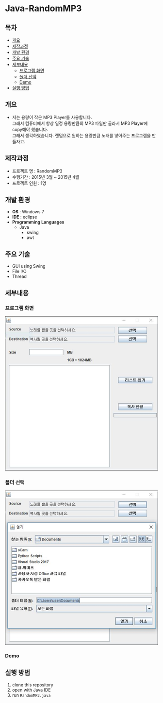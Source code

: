 # Java-RandomMP3

## 목차

- [개요](#개요)
- [제작과정](#제작과정)
- [개발 환경](#개발-환경)
- [주요 기술](#주요-기술)
- [세부내용](#세부내용)
    - [프로그램 화면](#프로그램-화면)
    - [폴더 선택](#폴더-선택)
    - [Demo](#Demo)
- [실행 방법](#실행-방법)

## 개요

- 저는 용량이 작은 MP3 Player를 사용합니다.  
  그래서 컴퓨터에서 항상 일정 용량만큼의 MP3 파일만 골라서 MP3 Player에 copy해야 했습니다.  
  그래서 생각하였습니다. 랜덤으로 원하는 용량만큼 노래를 넣어주는 프로그램을 만들자고.

## 제작과정

-   프로젝트 명 : RandomMP3
-   수행기간 : 2015년 3월 ~ 2015년 4월
-   프로젝트 인원 : 1명

## 개발 환경

-   **OS** : Windows 7
-   **IDE** : eclipse
-   **Programming Languages**
    - Java
        - swing
        - awt

## 주요 기술

- GUI using Swing
- File I/O
- Thread

## 세부내용

### 프로그램 화면
![program_screen](./etc/program_screen.JPG)

### 폴더 선택
![select_folder](./etc/select_folder.JPG)

### Demo

## 실행 방법

1. clone this repository
2. open with Java IDE 
3. run `RandomMP3.java`

